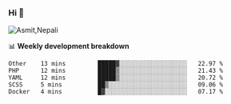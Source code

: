 ### Hi 👋

![Asmit,Nepali](https://media.giphy.com/media/L8K62iTDkzGX6/giphy.gif)
<!--
**asmit99nepali/asmit99nepali** is a ✨ _special_ ✨ repository because its `README.md` (this file) appears on your GitHub profile.

Here are some ideas to get you started:

- 🔭 I’m currently working on ...
- 🌱 I’m currently learning ...
- 👯 I’m looking to collaborate on ...
- 🤔 I’m looking for help with ...
- 💬 Ask me about ...
- 📫 How to reach me: ...
- 😄 Pronouns: ...
- ⚡ Fun fact: ...
-->


📊 **Weekly development breakdown**
<!--START_SECTION:waka-->
```text
Other    13 mins         █████▓░░░░░░░░░░░░░░░░░░░   22.97 % 
PHP      12 mins         █████▒░░░░░░░░░░░░░░░░░░░   21.43 % 
YAML     12 mins         █████▒░░░░░░░░░░░░░░░░░░░   20.72 % 
SCSS     5 mins          ██▒░░░░░░░░░░░░░░░░░░░░░░   09.06 % 
Docker   4 mins          █▓░░░░░░░░░░░░░░░░░░░░░░░   07.17 % 
```
<!--END_SECTION:waka-->

